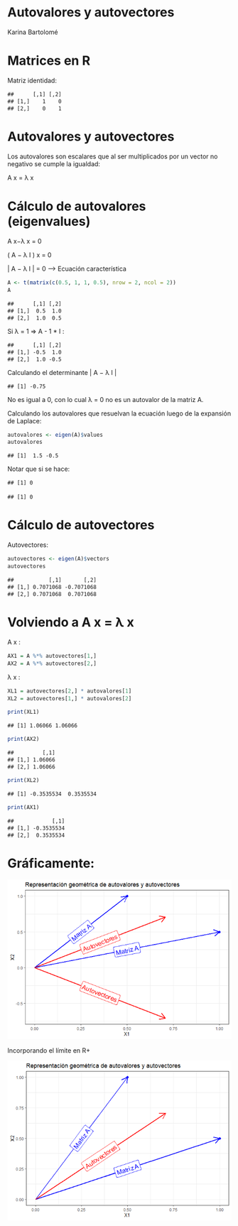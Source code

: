 Autovalores y autovectores
================
Karina Bartolomé

# Matrices en R

Matriz identidad:

    ##      [,1] [,2]
    ## [1,]    1    0
    ## [2,]    0    1

# Autovalores y autovectores

Los autovalores son escalares que al ser multiplicados por un vector no
negativo se cumple la igualdad:

A x = λ x

# Cálculo de autovalores (eigenvalues)

A x−λ x = 0

( A − λ I ) x = 0

\| A − λ I \| = 0 –\> Ecuación característica

``` r
A <- t(matrix(c(0.5, 1, 1, 0.5), nrow = 2, ncol = 2))
A
```

    ##      [,1] [,2]
    ## [1,]  0.5  1.0
    ## [2,]  1.0  0.5

Si λ = 1 =\> A - 1 \* I :

    ##      [,1] [,2]
    ## [1,] -0.5  1.0
    ## [2,]  1.0 -0.5

Calculando el determinante \| A − λ I \|

    ## [1] -0.75

No es igual a 0, con lo cual λ = 0 no es un autovalor de la matriz A.

Calculando los autovalores que resuelvan la ecuación luego de la
expansión de Laplace:

``` r
autovalores <- eigen(A)$values
autovalores
```

    ## [1]  1.5 -0.5

Notar que si se hace:

    ## [1] 0

    ## [1] 0

# Cálculo de autovectores

Autovectores:

``` r
autovectores <- eigen(A)$vectors
autovectores
```

    ##           [,1]       [,2]
    ## [1,] 0.7071068 -0.7071068
    ## [2,] 0.7071068  0.7071068

# Volviendo a A x = λ x

A x :

``` r
AX1 = A %*% autovectores[1,]
AX2 = A %*% autovectores[2,]
```

λ x :

``` r
XL1 = autovectores[2,] * autovalores[1]
XL2 = autovectores[1,] * autovalores[2]
```

``` r
print(XL1)
```

    ## [1] 1.06066 1.06066

``` r
print(AX2)
```

    ##         [,1]
    ## [1,] 1.06066
    ## [2,] 1.06066

``` r
print(XL2)
```

    ## [1] -0.3535534  0.3535534

``` r
print(AX1)
```

    ##            [,1]
    ## [1,] -0.3535534
    ## [2,]  0.3535534

# Gráficamente:

![](01_autovalores_autovectores_files/figure-gfm/unnamed-chunk-13-1.png)<!-- -->

Incorporando el límite en R+

![](01_autovalores_autovectores_files/figure-gfm/unnamed-chunk-14-1.png)<!-- -->
